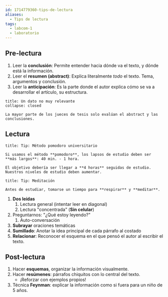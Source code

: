 ```yaml
---
id: 1714779360-tips-de-lectura
aliases:
  - Tips de lectura
tags:
  - labcom-1
  - laboratorio
---
```


## Pre-lectura

1. Leer la **conclusión**: Permite entender hacia dónde va el texto, y dónde está la información.
2. Leer el **resumen (abstract)**: Explica literalmente *todo* el texto. Tema, argumentos y conclusión.
3. Leer la **anticipación**: Es la parte donde el autor explica cómo se va a desarrollar el artículo, su estructura.

```ad-info
title: Un dato no muy relevante
collapse: closed

La mayor parte de los jueces de tesis solo evalúan el abstract y las conclusiones.

```

## Lectura

```ad-tip
title: Tip: Método pomodoro universitario

Si usamos el método **pomodoro**, los lapsos de estudio deben ser **más largos**: 40 min. - 1 hora.

El objetivo debería ser llegar a **4 horas** seguidas de estudio. Nuestros niveles de estudio deben aumentar.

```

```ad-tip
title: Tip: Meditación

Antes de estudiar, tomarse un tiempo para **respirar** y **meditar**.

```

1. **Dos leídas**
   1. Lectura general (intentar leer en diagonal)
   2. Lectura "concentrada" (**Sin celular**)
2. Preguntarnos: "¿Qué estoy leyendo?"
   1. Auto-conversación
3. **Subrayar** oraciones temáticas
4. **Sumillado**: Anotar la idea principal de cada párrafo al costado
5. **Relacionar**: Reconocer el esquema en el que pensó el autor al escribir el texto.

## Post-lectura

1. Hacer **esquemas**, organizar la información visualmente.
2. Hacer **resúmenes**: párrafos chiquitos con lo central del texto.
   - ¡Reforzar con ejemplos propios!
3. Técnica **Feynman**: explicar la información como si fuera para un niño de 5 años.
